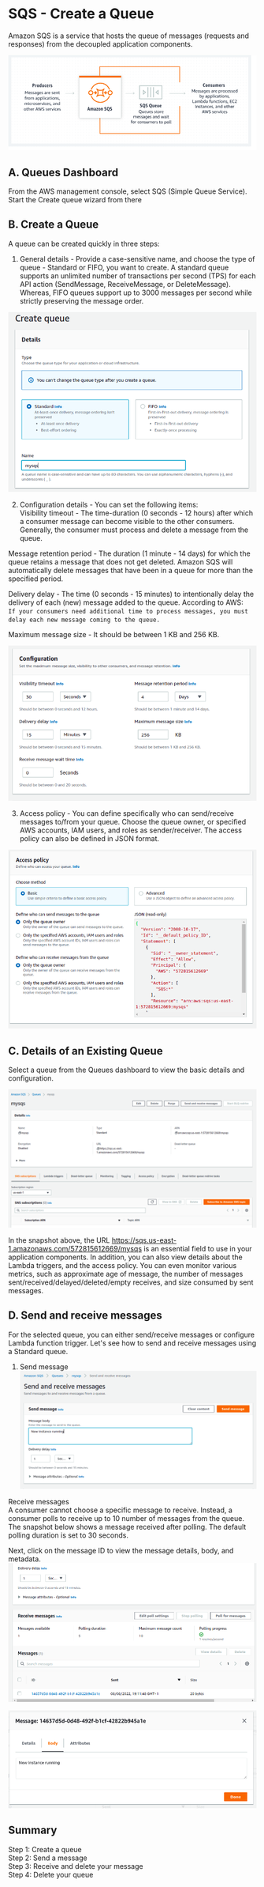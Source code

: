 # SQS - Create a Queue
Amazon SQS is a service that hosts the queue of messages (requests and responses) from the decoupled application components. 

![workflow](workflow.png?raw=true "workflow")

## A. Queues Dashboard
From the AWS management console, select SQS (Simple Queue Service).  
Start the Create queue wizard from there

## B. Create a Queue
A queue can be created quickly in three steps:  
1. General details - Provide a case-sensitive name, and choose the type of queue - Standard or FIFO, you want to create. A standard queue supports an unlimited number of transactions per second (TPS) for each API action (SendMessage, ReceiveMessage, or DeleteMessage). Whereas, FIFO queues support up to 3000 messages per second while strictly preserving the message order.  

![details](details.png?raw=true "details")

2. Configuration details - You can set the following items:  
Visibility timeout - The time-duration (0 seconds - 12 hours) after which a consumer message can become visible to the other consumers. Generally, the consumer must process and delete a message from the queue.  

Message retention period - The duration (1 minute - 14 days) for which the queue retains a message that does not get deleted. Amazon SQS will automatically delete messages that have been in a queue for more than the specified period.  

Delivery delay - The time (0 seconds - 15 minutes) to intentionally delay the delivery of each (new) message added to the queue. According to AWS:  
`If your consumers need additional time to process messages, you must delay each new message coming to the queue.`  

Maximum message size - It should be between 1 KB and 256 KB.  

![config](config.png?raw=true "config")

3. Access policy - You can define specifically who can send/receive messages to/from your queue. Choose the queue owner, or specified AWS accounts, IAM users, and roles as sender/receiver. The access policy can also be defined in JSON format.  

![policy](policy.png?raw=true "policy")

## C. Details of an Existing Queue
Select a queue from the Queues dashboard to view the basic details and configuration.

![existing](existing.png?raw=true "existing")

In the snapshot above, the URL https://sqs.us-east-1.amazonaws.com/572815612669/mysqs is an essential field to use in your application components. In addition, you can also view details about the Lambda triggers, and the access policy. You can even monitor various metrics, such as approximate age of message, the number of messages sent/received/delayed/deleted/empty receives, and size consumed by sent messages.  

## D. Send and receive messages
For the selected queue, you can either send/receive messages or configure Lambda function trigger. Let's see how to send and receive messages using a Standard queue.  
1. Send message  
![send](send.png?raw=true "send")

Receive messages  
A consumer cannot choose a specific message to receive. Instead, a consumer polls to receive up to 10 number of messages from the queue. The snapshot below shows a message received after polling. The default polling duration is set to 30 seconds.

Next, click on the message ID to view the message details, body, and metadata.
![receive](receive.png?raw=true "receive")

![receive2](receive2.png?raw=true "receive2")

## Summary
Step 1: Create a queue  
Step 2: Send a message  
Step 3: Receive and delete your message  
Step 4: Delete your queue  

